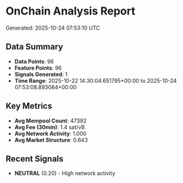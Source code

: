 # OnChain Analysis Report
Generated: 2025-10-24 07:53:10 UTC

## Data Summary
- **Data Points**: 96
- **Feature Points**: 96
- **Signals Generated**: 1
- **Time Range**: 2025-10-22 14:30:04.651795+00:00 to 2025-10-24 07:53:08.893084+00:00

## Key Metrics
- **Avg Mempool Count**: 47392
- **Avg Fee (30min)**: 1.4 sat/vB
- **Avg Network Activity**: 1.000
- **Avg Market Structure**: 0.643

## Recent Signals
- **NEUTRAL** (0.20) - High network activity
